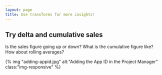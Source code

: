 ```yaml
---
layout: page
title: Use transforms for more insights! 
---
```


## Try delta and cumulative sales 

Is the sales figure going up or down? What is the cumulative figure like? How about rolling averages? 

{% img "adding-appid.jpg" alt:"Adding the App ID in the Project Manager" class:"img-responsive" %}



